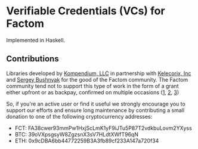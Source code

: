 # Verifiable Credentials (VCs) for Factom

Implemented in Haskell.

## Contributions

Libraries developed by [Kompendium, LLC](https://kompendium.co) in partnership with [Kelecorix, Inc](https://kelecorix.com) and [Sergey Bushnyak](https://sigrlami.eu) for the good of the Factom community. The Factom community tend not to support this type of work in the form of a grant either upfront or as backpay, confirmed on multiple occasions ([1](https://factomize.com/forums/threads/kompendium-12-back-pay-two-factom-community-sdks-client-libraries-php-ruby.4802/), [2](https://factomize.com/forums/threads/kompendium-12-back-pay-ruby-haskell-client-libraries-for-the-factom-blockchain.2740/), [3](https://factomize.com/forums/threads/back-pay-development-of-4-json-rpc-client-libraries-to-the-factom-community.2513/))

So, if you're an active user or find it useful we strongly encourage you to support our efforts and ensure long maintenance by contributing a small donation to one of the following cryptocurrency addresses:

- FCT: FA38cwer93mmPw1HxjScLmK1yF9iJTu5P87T2vdkbuLovm2YXyss
- BTC: 39oVXpsgsyW8ZgzsnX3sV7HLdtXWfT96qN
- ETH: 0x9cDBA6bb44772259B3A3fb89cf233A147a720f34
